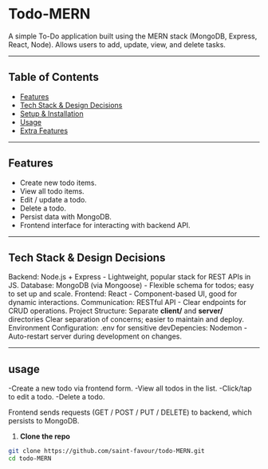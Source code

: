 # Todo-MERN

A simple To-Do application built using the MERN stack (MongoDB, Express, React, Node). Allows users to add, update, view, and delete tasks.

---

## Table of Contents

- [Features](#features)  
- [Tech Stack & Design Decisions](#tech-stack--design-decisions)  
- [Setup & Installation](#setup--installation)  
- [Usage](#usage)  
- [Extra Features](#extra-features)  


---

## Features

- Create new todo items.  
- View all todo items.  
- Edit / update a todo.  
- Delete a todo.  
- Persist data with MongoDB.  
- Frontend interface for interacting with backend API.

---

## Tech Stack & Design Decisions

 Backend: Node.js + Express - Lightweight, popular stack for REST APIs in JS. 
 Database: MongoDB (via Mongoose) - Flexible schema for todos; easy to set up and scale. 
 Frontend: React - Component-based UI, good for dynamic interactions. 
 Communication: RESTful API - Clear endpoints for CRUD operations. 
 Project Structure: Separate **client/** and **server/** directories  Clear separation of concerns; easier to maintain and deploy. 
 Environment Configuration: .env for sensitive 
 devDepencies: Nodemon - Auto-restart server during development on changes.

---

## usage 
-Create a new todo via frontend form.
-View all todos in the list.
-Click/tap to edit a todo.
-Delete a todo.

Frontend sends requests (GET / POST / PUT / DELETE) to backend, which persists to MongoDB.


1. **Clone the repo**

```bash
git clone https://github.com/saint-favour/todo-MERN.git
cd todo-MERN
